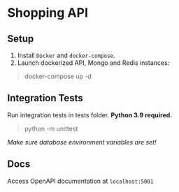 # Shopping API

## Setup

1. Install `Docker` and `docker-compose`.
2. Launch dockerized API, Mongo and Redis instances:
> docker-compose up -d

## Integration Tests
Run integration tests in tests folder. **Python 3.9 required.**
> python -m unittest
> 
*Make sure database environment variables are set!*

## Docs
Access OpenAPI documentation at `localhost:5001`